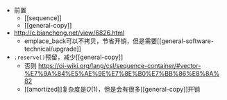 - 前置
  - [[sequence]]
  - [[general-copy]]
- http://c.biancheng.net/view/6826.html
  - emplace_back可以不拷贝，节省开销，但是需要[[general-software-technical/upgrade]]
- `.reserve()`预留，减少[[general-copy]]
  - 否则 https://oi-wiki.org/lang/csl/sequence-container/#vector-%E7%9A%84%E5%AE%9E%E7%8E%B0%E7%BB%86%E8%8A%82
  - [[amortized]]复杂度是$O(1)$，但是会有很多[[general-copy]]开销
